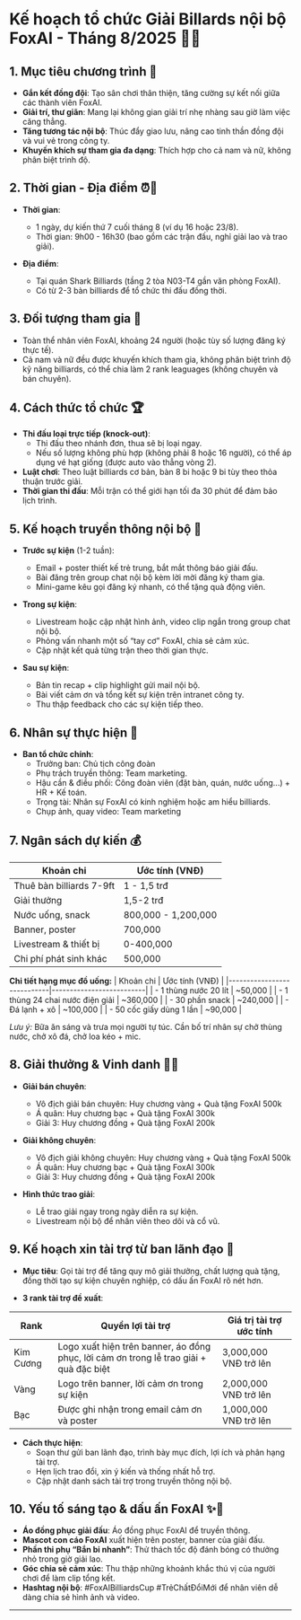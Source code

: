 # Kế hoạch tổ chức **Giải Billards nội bộ FoxAI - Tháng 8/2025** 🎱🔥

## 1. Mục tiêu chương trình 🎯

- **Gắn kết đồng đội**: Tạo sân chơi thân thiện, tăng cường sự kết nối giữa các thành viên FoxAI.  
- **Giải trí, thư giãn**: Mang lại không gian giải trí nhẹ nhàng sau giờ làm việc căng thẳng.  
- **Tăng tương tác nội bộ**: Thúc đẩy giao lưu, nâng cao tinh thần đồng đội và vui vẻ trong công ty.  
- **Khuyến khích sự tham gia đa dạng**: Thích hợp cho cả nam và nữ, không phân biệt trình độ.

## 2. Thời gian - Địa điểm ⏰📍

- **Thời gian**:  
  - 1 ngày, dự kiến thứ 7 cuối tháng 8 (ví dụ 16 hoặc 23/8).  
  - Thời gian: 9h00 - 16h30 (bao gồm các trận đấu, nghỉ giải lao và trao giải).

- **Địa điểm**:  
  - Tại quán Shark Billiards (tầng 2 tòa N03-T4 gần văn phòng FoxAI).  
  - Có từ 2-3 bàn billiards để tổ chức thi đấu đồng thời.

## 3. Đối tượng tham gia 👥

- Toàn thể nhân viên FoxAI, khoảng 24 người (hoặc tùy số lượng đăng ký thực tế).  
- Cả nam và nữ đều được khuyến khích tham gia, không phân biệt trình độ kỹ năng billiards, có thể chia làm 2 rank leaguages (không chuyên và bán chuyên).

## 4. Cách thức tổ chức 🏆

- **Thi đấu loại trực tiếp (knock-out)**:  
  - Thi đấu theo nhánh đơn, thua sẽ bị loại ngay.  
  - Nếu số lượng không phù hợp (không phải 8 hoặc 16 người), có thể áp dụng vé hạt giống (được auto vào thẳng vòng 2).  
- **Luật chơi**: Theo luật billiards cơ bản, bàn 8 bi hoặc 9 bi tùy theo thỏa thuận trước giải.  
- **Thời gian thi đấu**: Mỗi trận có thể giới hạn tối đa 30 phút để đảm bảo lịch trình.

## 5. Kế hoạch truyền thông nội bộ 📣

- **Trước sự kiện** (1-2 tuần):  
  - Email + poster thiết kế trẻ trung, bắt mắt thông báo giải đấu.  
  - Bài đăng trên group chat nội bộ kèm lời mời đăng ký tham gia.  
  - Mini-game kêu gọi đăng ký nhanh, có thể tặng quà động viên.

- **Trong sự kiện**:  
  - Livestream hoặc cập nhật hình ảnh, video clip ngắn trong group chat nội bộ.  
  - Phỏng vấn nhanh một số “tay cơ” FoxAI, chia sẻ cảm xúc.  
  - Cập nhật kết quả từng trận theo thời gian thực.

- **Sau sự kiện**:  
  - Bản tin recap + clip highlight gửi mail nội bộ.  
  - Bài viết cảm ơn và tổng kết sự kiện trên intranet công ty.  
  - Thu thập feedback cho các sự kiện tiếp theo.

## 6. Nhân sự thực hiện 👥

- **Ban tổ chức chính**:  
  - Trưởng ban: Chủ tịch công đoàn  
  - Phụ trách truyền thông: Team marketing.  
  - Hậu cần & điều phối: Công đoàn viên (đặt bàn, quán, nước uống...) + HR + Kế toán.
  - Trọng tài: Nhân sự FoxAI có kinh nghiệm hoặc am hiểu billiards.  
  - Chụp ảnh, quay video: Team marketing

## 7. Ngân sách dự kiến 💰

| Khoản chi               | Ước tính (VNĐ)           |
|-------------------------|--------------------------|
| Thuê bàn billiards 7-9ft  | 1 - 1,5 trđ    |
| Giải thưởng             | 1,5-2 trđ    |
| Nước uống, snack        | 800,000 - 1,200,000      |
| Banner, poster          | 700,000                  |
| Livestream & thiết bị   | 0-400,000                  |
| Chi phí phát sinh khác  | 500,000                  |

**Chi tiết hạng mục đồ uống:**
| Khoản chi                  | Ước tính (VNĐ)           |
|----------------------------|--------------------------|
| - 1 thùng nước 20 lít      | ~50,000                 |
| - 1 thùng 24 chai nước điện giải | ~360,000            |
| - 30 phần snack            | ~240,000                 |
| - Đá lạnh + xô                 | ~100,000                 |
| - 50 cốc giấy dùng 1 lần   | ~90,000                  |

*Lưu ý:* Bữa ăn sáng và trưa mọi người tự túc. Cần bố trí nhân sự chở thùng nước, chở xô đá, chở loa kéo + mic.

## 8. Giải thưởng & Vinh danh 🥇🏅

- **Giải bán chuyên**:  
  - Vô địch giải bán chuyên: Huy chương vàng + Quà tặng FoxAI 500k 
  - Á quân: Huy chương bạc + Quà tặng FoxAI 300k
  - Giải 3: Huy chương đồng + Quà tặng FoxAI 200k

- **Giải không chuyên**: 
  - Vô địch giải không chuyên: Huy chương vàng + Quà tặng FoxAI 500k 
  - Á quân: Huy chương bạc + Quà tặng FoxAI 300k  
  - Giải 3: Huy chương đồng + Quà tặng FoxAI 200k

- **Hình thức trao giải**:  
  - Lễ trao giải ngay trong ngày diễn ra sự kiện.  
  - Livestream nội bộ để nhân viên theo dõi và cổ vũ.

## 9. Kế hoạch xin tài trợ từ ban lãnh đạo 🏅

- **Mục tiêu**: Gọi tài trợ để tăng quy mô giải thưởng, chất lượng quà tặng, đồng thời tạo sự kiện chuyên nghiệp, có dấu ấn FoxAI rõ nét hơn.

- **3 rank tài trợ đề xuất**:

| Rank         | Quyền lợi tài trợ                                             | Giá trị tài trợ ước tính    |
|--------------|---------------------------------------------------------------|----------------------------|
| Kim Cương    | Logo xuất hiện trên banner, áo đồng phục, lời cảm ơn trong lễ trao giải + quà đặc biệt | 3,000,000 VNĐ trở lên       |
| Vàng         | Logo trên banner, lời cảm ơn trong sự kiện                    | 2,000,000 VNĐ trở lên       |
| Bạc          | Được ghi nhận trong email cảm ơn và poster                   | 1,000,000 VNĐ trở lên       |

- **Cách thực hiện**:  
  - Soạn thư gửi ban lãnh đạo, trình bày mục đích, lợi ích và phân hạng tài trợ.  
  - Hẹn lịch trao đổi, xin ý kiến và thống nhất hỗ trợ.  
  - Cập nhật danh sách tài trợ trong truyền thông nội bộ.

## 10. Yếu tố sáng tạo & dấu ấn FoxAI ✨🚀

- **Áo đồng phục giải đấu**: Áo đồng phục FoxAI để truyền thông.  
- **Mascot con cáo FoxAI** xuất hiện trên poster, banner của giải đấu. 
- **Phần thi phụ “Bắn bi nhanh”**: Thử thách tốc độ đánh bóng có thưởng nhỏ trong giờ giải lao.  
- **Góc chia sẻ cảm xúc**: Thu thập những khoảnh khắc thú vị của người chơi để làm clip tổng kết.  
- **Hashtag nội bộ**: #FoxAIBilliardsCup #TrẻChấtĐổiMới để nhân viên dễ dàng chia sẻ hình ảnh và video.

---
